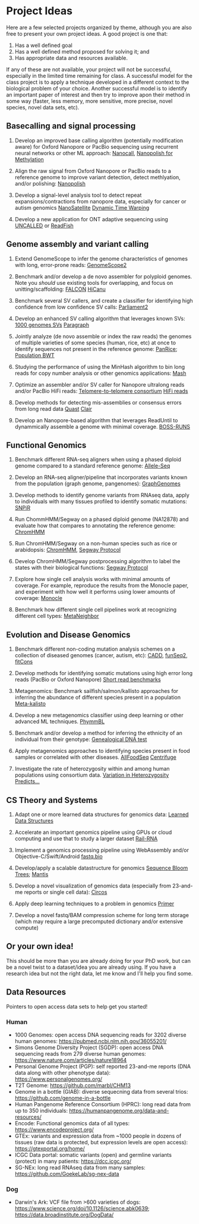 # Project Ideas

Here are a few selected projects organized by theme, although you are also free to present your own project ideas. A good project is one that:
 
  1. Has a well defined goal
  2. Has a well defined method proposed for solving it; and 
  3. Has appropriate data and resources available. 
 
If any of these are not available, your project will not be successful, especially in the limited time remaining for class. A successful model for the class project is to apply a technique developed in a different context to the biological problem of your choice. Another successful model is to identify an important paper of interest and then try to improve apon their method in some way (faster, less memory, more sensitive, more precise, novel species, novel data sets, etc).


## Basecalling and signal processing

1. Develop an improved base calling algorithm (potentially modification aware) for Oxford Nanopore or PacBio sequencing using recurrent neural networks or other ML approach:
[Nanocall](https://academic.oup.com/bioinformatics/article/33/1/49/2525680/Nanocall-an-open-source-basecaller-for-Oxford),
[Nanopolish for Methylation](http://www.nature.com/nmeth/journal/vaop/ncurrent/full/nmeth.4184.html?WT.feed_name=subjects_computational-biology-and-bioinformatics)

2. Align the raw signal from Oxford Nanopore or PacBio reads to a reference genome to improve variant detection, detect methlyation, and/or polishing:
[Nanopolish](http://www.nature.com/nmeth/journal/v12/n8/abs/nmeth.3444.html)

3. Develop a signal-level analysis tool to detect repeat expansions/contractions from nanopore data, especially for cancer or autism genomics [NanoSatellite](https://genomebiology.biomedcentral.com/articles/10.1186/s13059-019-1856-3) [Dynamic Time Warping](https://en.wikipedia.org/wiki/Dynamic_time_warping)

4. Develop a new application for ONT adaptive sequencing using [UNCALLED](https://www.nature.com/articles/s41587-020-0731-9) or [ReadFish](https://www.nature.com/articles/s41587-020-00746-x)

## Genome assembly and variant calling

1. Extend GenomeScope to infer the genome characteristics of genomes with long, error-prone reads:
[GenomeScope2](https://www.nature.com/articles/s41467-020-14998-3)

2. Benchmark and/or develop a de novo assembler for polyploid genomes. Note you *should* use existing tools for overlapping, and focus on unitting/scaffolding:
[FALCON](http://www.nature.com/nmeth/journal/v13/n12/full/nmeth.4035.html) [HiCanu](https://genome.cshlp.org/content/30/9/1291)

3. Benchmark several SV callers, and create a classifier for identifying high confidence from low confidence SV calls:
[Parliament2](https://academic.oup.com/gigascience/article/9/12/giaa145/6042728)

4. Develop an enhanced SV calling algorithm that leverages known SVs:
[1000 genomes SVs](http://www.nature.com/nature/journal/v526/n7571/full/nature15394.html)
[Paragraph](https://genomebiology.biomedcentral.com/articles/10.1186/s13059-019-1909-7)

5. Jointly analyze (de novo assemble or index the raw reads) the genomes of multiple varieties of some species (human, rice, etc) at once to identify sequences not present in the reference genome:
[PanRice](https://academic.oup.com/nar/article/45/2/597/2333876/RPAN-rice-pan-genome-browser-for-3000-rice-genomes); [Population BWT](http://genome.cshlp.org/content/27/2/300.abstract)

6. Studying the performance of using the MinHash algorithm to bin long reads for copy number analysis or other genomics applications:
[Mash](https://genomebiology.biomedcentral.com/articles/10.1186/s13059-016-0997-x)

7. Optimize an assembler and/or SV caller for Nanopore ultralong reads and/or PacBio HiFi reads:
[Telomere-to-telomere consortium](https://github.com/nanopore-wgs-consortium/CHM13) [HiFi reads](https://www.nature.com/articles/s41587-019-0217-9)

8. Develop methods for detecting mis-assemblies or consensus errors from long read data [Quast](http://quast.sourceforge.net/) [Clair](https://www.biorxiv.org/content/10.1101/865782v2.full)

9. Develop an Nanopore-based algorithm that leverages ReadUntil to dynammically assemble a genome with minimal coverage. [BOSS-RUNS](https://www.biorxiv.org/content/10.1101/2020.02.07.938670v3)




## Functional Genomics

1. Benchmark different RNA-seq aligners when using a phased diploid genome compared to a standard reference genome:
[Allele-Seq](http://msb.embopress.org/content/7/1/522.long)

2. Develop an RNA-seq aligner/pipeline that incorporates variants known from the population (graph genome, pangenomes):
[GraphGenomes](http://biorxiv.org/content/early/2017/01/18/101378)

3. Develop methods to identify genome variants from RNAseq data, apply to individuals with many tissues profiled to identify somatic mutations:
[SNPiR](https://www.ncbi.nlm.nih.gov/pmc/articles/PMC3791257/)

4. Run ChommHMM/Segway on a phased diploid genome (NA12878) and evaluate how that compares to annotating the reference genome:
[ChromHMM](http://www.nature.com/nmeth/journal/v9/n3/full/nmeth.1906.html)

5. Run ChromHMM/Segway on a non-human species such as rice or arabidopsis:
[ChromHMM](http://www.nature.com/nmeth/journal/v9/n3/full/nmeth.1906.html), [Segway Protocol](http://biorxiv.org/content/early/2016/10/17/080382)

6. Develop ChromHMM/Segway postprocessing algorithm to label the states with their biological functions:
[Segway Protocol](http://biorxiv.org/content/early/2016/10/17/080382)

7. Explore how single cell analysis works with minimal amounts of coverage. For example, reproduce the results from the Monocle paper, and experiment with how well it performs using lower amounts of coverage:
[Monocle](http://www.nature.com/nbt/journal/v32/n4/abs/nbt.2859.html)

8. Benchmark how different single cell pipelines work at recognizing different cell types:
[MetaNeighbor](https://www.nature.com/articles/s41467-018-03282-0)


## Evolution and Disease Genomics

1. Benchmark different non-coding mutation analysis schemes on a collection of diseased genomes (cancer, autism, etc): 
[CADD](http://www.nature.com/ng/journal/v46/n3/full/ng.2892.html), [funSeq2](https://genomebiology.biomedcentral.com/articles/10.1186/s13059-014-0480-5), [fitCons](http://www.nature.com/ng/journal/v47/n3/full/ng.3196.html)

2. Develop methods for identifying somatic mutations using high error long reads (PacBio or Oxford Nanopore)
[Short read benchmarks](http://www.nature.com/articles/ncomms10001)

3. Metagenomics: Benchmark sailfish/salmon/kallisto approaches for inferring the abundance of different species present in a population
[Meta-kalisto](https://academic.oup.com/bioinformatics/article-abstract/doi/10.1093/bioinformatics/btx106/3038398/Pseudoalignment-for-metagenomic-read-assignment?redirectedFrom=fulltext)

4. Develop a new metagenomics classifier using deep learning or other advanced ML techniques.
[PhymmBL](http://www.nature.com/nmeth/journal/v6/n9/full/nmeth.1358.html)

5. Benchmark and/or develop a method for inferring the ethnicity of an individual from their genotype:
[Genealogical DNA test](https://en.wikipedia.org/wiki/Genealogical_DNA_test)

6. Apply metagenomics approaches to identifying species present in food samples or correlated with other diseases. [AllFoodSeq](https://academic.oup.com/bioinformatics/article-lookup/doi/10.1093/bioinformatics/btw822) [Centrifuge](genome.cshlp.org/content/26/12/1721.full)

7. Investigate the rate of heterozygosity within and among human populations using consortium data. [Variation in Heterozygosity Predicts...](http://journals.plos.org/plosone/article/figure?id=10.1371/journal.pone.0063048.g001)


## CS Theory and Systems

1. Adapt one or more learned data structures for genomics data:
[Learned Data Structures](https://arxiv.org/abs/1712.01208)

2. Accelerate an important genomics pipeline using GPUs or cloud computing and use that to study a larger dataset
[Rail-RNA](https://academic.oup.com/bioinformatics/article-abstract/doi/10.1093/bioinformatics/btw575/2525684/Rail-RNA-Scalable-analysis-of-RNA-seq-splicing-and)

3. Implement a genomics processing pipeline using WebAssembly and/or Objective-C/Swift/Android [fastq.bio](https://www.smashingmagazine.com/2019/04/webassembly-speed-web-app/)

4. Develop/apply a scalable datastructure for genomics
[Sequence Bloom Trees](https://www.nature.com/articles/nbt.3442); [Mantis](https://www.cell.com/cell-systems/fulltext/S2405-4712(18)30239-4)

5. Develop a novel visualization of genomics data (especially from 23-and-me reports or single cell data):
[Circos](http://genome.cshlp.org/content/19/9/1639.full)

6. Apply deep learning techniques to a problem in genomics
[Primer](https://www.nature.com/articles/s41588-018-0295-5)

7. Develop a novel fastq/BAM compression scheme for long term storage (which may require a large precomputed dictionary and/or extensive compute)


## Or your own idea! 

This should be more than you are already doing for your PhD work, but can be a novel twist to a dataset/idea you are already using. If you have a research idea but not the right data, let me know and I'll help you find some.



## Data Resources

Pointers to open access data sets to help get you started!

### Human
- 1000 Genomes: open access DNA sequencing reads for 3202 diverse human genomes: https://pubmed.ncbi.nlm.nih.gov/36055201/
- Simons Genome Diversity Project (SGDP): open access DNA sequencing reads from 279 diverse human genomes: https://www.nature.com/articles/nature18964
- Personal Genome Project (PGP): self reported 23-and-me reports (DNA data along with other phenotype data): https://www.personalgenomes.org/
- T2T Genome: https://github.com/marbl/CHM13
- Genome in a bottle (GIAB): diverse sequecning data from several trios: https://github.com/genome-in-a-bottle
- Human Pangenome Reference Consortium (HPRC): long read data from up to 350 individuals: https://humanpangenome.org/data-and-resources/
- Encode: Functional genomics data of all types: https://www.encodeproject.org/
- GTEx: variants and expression data from ~1000 people in dozens of tissues (raw data is protected, but expression levels are open access): https://gtexportal.org/home/
- ICGC Data portal: somatic variants (open) and germline variants (protect) in many patients: https://dcc.icgc.org/
- SG-NEx: long read RNAseq data from many samples: https://github.com/GoekeLab/sg-nex-data

### Dog
- Darwin's Ark: VCF file from >600 varieties of dogs: https://www.science.org/doi/10.1126/science.abk0639; https://data.broadinstitute.org/DogData/
